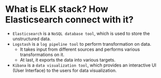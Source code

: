 
# What is ELK stack? How Elasticsearch connect with it?
- `Elasticsearch` is a `NoSQL database tool`, which is used to store the unstructured data.
- `Logstash` is a `log pipeline tool` to perform transformation on data.
    - It takes input from different sources and performs various transformations on it.
    - At last, it exports the data into various targets.
- `Kibana` is a `data visualization tool`, which provides an interactive UI (User Interface) to the users for data visualization.